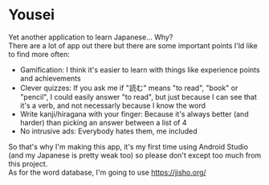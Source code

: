 # Yousei
Yet another application to learn Japanese... Why?<br/>
There are a lot of app out there but there are some important points I'ld like to find more often:
 - Gamification: I think it's easier to learn with things like experience points and achievements
 - Clever quizzes: If you ask me if "読む" means "to read", "book" or "pencil", I could easily answer "to read", but just because I can see that it's a verb, and not necessarly because I know the word
 - Write kanji/hiragana with your finger: Because it's always better (and harder) than picking an answer between a list of 4
 - No intrusive ads: Everybody hates them, me included
 
So that's why I'm making this app, it's my first time using Android Studio (and my Japanese is pretty weak too) so please don't except too much from this project.<br/>
As for the word database, I'm going to use https://jisho.org/

